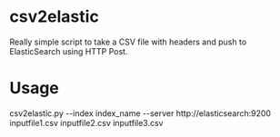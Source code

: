 # csv2elastic

Really simple script to take a CSV file with headers and push to ElasticSearch using HTTP Post.

# Usage
csv2elastic.py --index index_name --server http://elasticsearch:9200 inputfile1.csv inputfile2.csv inputfile3.csv

